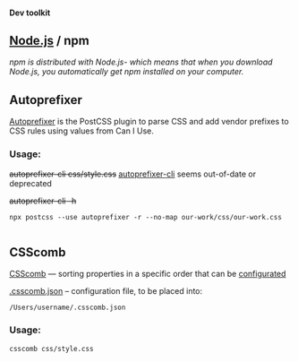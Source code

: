 #### Dev toolkit

## [Node.js](https://nodejs.org/en/) / npm


_npm is distributed with Node.js- which means that when you download Node.js, you automatically get npm installed on your computer._



## Autoprefixer
[Autoprefixer](https://github.com/postcss/autoprefixer) is the PostCSS plugin to parse CSS and add vendor prefixes to CSS rules using values from Can I Use. 

### Usage:

~~autoprefixer-cli css/style.css~~ [autoprefixer-cli](https://www.npmjs.com/package/autoprefixer-cli) seems out-of-date or deprecated

~~autoprefixer-cli -h~~
```
npx postcss --use autoprefixer -r --no-map our-work/css/our-work.css


```

## CSScomb
[CSScomb](http://csscomb.com) — sorting properties in a specific order that can be [configurated](https://github.com/csscomb/csscomb.js/blob/dev/doc/options.md#sort-order-fallback)


[.csscomb.json](https://github.com/maxdmitriev/hello-world/blob/master/_.csscomb.json) – configuration file, to be placed into: 
```
/Users/username/.csscomb.json
```

### Usage:
```
csscomb css/style.css
```



